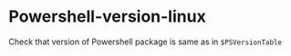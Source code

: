 # Powershell-version-linux
Check that version of Powershell package is same as in `$PSVersionTable`
